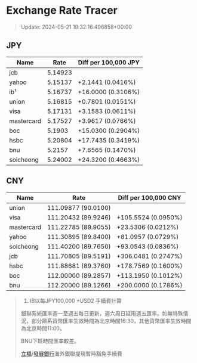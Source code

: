 # Exchange Rate Tracer

> Update: 2024-05-21 19:32:16.496858+00:00

## JPY

| Name       |    Rate | Diff per 100,000 JPY   |
|------------|---------|------------------------|
| jcb        | 5.14923 |                        |
| yahoo      | 5.15137 | +2.1441 (0.0416%)      |
| ib¹        | 5.16737 | +16.0000 (0.3106%)     |
| union      | 5.16815 | +0.7801 (0.0151%)      |
| visa       | 5.17131 | +3.1583 (0.0611%)      |
| mastercard | 5.17527 | +3.9617 (0.0766%)      |
| boc        | 5.1903  | +15.0300 (0.2904%)     |
| hsbc       | 5.20804 | +17.7435 (0.3419%)     |
| bnu        | 5.2157  | +7.6565 (0.1470%)      |
| soicheong  | 5.24002 | +24.3200 (0.4663%)     |

## CNY

| Name       | Rate                | Diff per 100,000 CNY   |
|------------|---------------------|------------------------|
| union      | 111.09877	(90.0100) |                        |
| visa       | 111.20432	(89.9246) | +105.5524 (0.0950%)    |
| mastercard | 111.22785	(89.9055) | +23.5306 (0.0212%)     |
| yahoo      | 111.30895	(89.8400) | +81.0957 (0.0729%)     |
| soicheong  | 111.40200	(89.7650) | +93.0543 (0.0836%)     |
| jcb        | 111.70805	(89.5191) | +306.0481 (0.2747%)    |
| hsbc       | 111.88681	(89.3760) | +178.7569 (0.1600%)    |
| boc        | 112.00000	(89.2857) | +113.1950 (0.1012%)    |
| bnu        | 112.20000	(89.1266) | +200.0000 (0.1786%)    |


> 1. IB以每JPY100,000 +USD2 手續費計算
>
> 銀聯系統匯率週一至週五每日更新，週六周日延用週五匯率。如無特殊情況，部分歐系貨幣匯率生效時間為北京時間16:30，其他貨幣匯率生效時間為北京時間11:00。
>
> BNU下班時間匯率較差。
>
> [立橋](https://www.wlbank.com.mo/uploads/ueditor/file/20181211/1544536513900230.pdf)/[發展銀行](https://www.mdb.com.mo/Service_Charges_20230728.pdf)海外銀聯提現暫時豁免手續費


